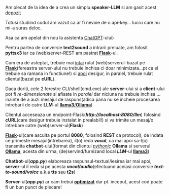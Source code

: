 
Am plecat de la idea de a crea un simplu **speaker-LLM** si am gasit acest [depozit](https://github.com/ThomasJay/SpeakLLM/blob/main/app.py)

Totusi studiind codul am vazut ca ar fi nevoie de o api-key... lucru care nu mi-a suras deloc.

Asa ca am apelat din nou la asistenta [ChatGPT](https://chatgpt.com/c/e5162420-9644-4178-a470-c22fffdbf952)-ului)

Pentru partea de conversie **text2sound** a intrarii preluate, am folosit **pyttsx3** iar ca (web)server-REST am pastrat [**Flask**](https://en.wikipedia.org/wiki/Flask_(web_framework))-ul.

Cum era de asteptat, trebuie mai [intai](https://github.com/stefanache/MFP-ANAF-RO/blob/main/python/speaker_llm_t2s/_1.Run_server.bat) rulat (web)serverul-bazat pe [**Flask**](https://en.wikipedia.org/wiki/Flask_(web_framework))(fereastra server-ului nu trebuie inchisa ci doar minimizata...pt ca el trebuie sa ramana in functiune!) si [apoi](https://github.com/stefanache/MFP-ANAF-RO/blob/main/python/speaker_llm_t2s/_2.Run_client.bat) desigur, in paralel,  trebuie rulat clientul(bazat pe **cURL**).

Daca doriti, cele 2 ferestre CLI/shell(cmd.exe) ale **server**-ului si a **client**-ului pot fi *re-dimensionate* si afisate in *paralel* dar niciuna nu trebuie inchisa ... inainte de a auzi mesajul de raspuns(adica pana nu se incheie procesarea intrebarii de catre **LLM**-ul [**llama3**/**Ollama**](https://medium.com/@manuelescobar-dev/running-llama-3-locally-with-ollama-9881706df7ac))


Clientul acceseaza un endpoint-Flask(***http://localhost:8080/llm***) folosind **cURL**(care desigur trebuie instalat in prealabil!) si va trimite un mesaj/o intrebare catre (web)server-ul(**Flask**)

[**Flask**](https://en.wikipedia.org/wiki/Flask_(web_framework))-ul(care asculta pe portul **8080**, folosind **REST** ca protocol), de indata ce primeste mesajul(intrebarea), il(o) reda ***vocal***, ca mai apoi sa-l(o) transmita **chatbot**-ului(format din clientul [*pythonic*](https://github.com/dylanhogg/awesome-python) **Ollama** si serverul [**Ollama**](https://emmakodes.medium.com/how-to-run-llama-3-1-locally-in-python-using-ollama-langchain-331c9984a4b5), acesta din urma, (de)servind/furnizand local ***LLM***-ul [**llama3**](https://medium.com/@manuelescobar-dev/running-llama-3-locally-with-ollama-9881706df7ac))

**Chatbot**-ul(***app.py***) elaboreaza raspunsul-textual/iesirea iar mai apoi, **server**-ul il reda si pe acesta ***vocal/audio***(efectuand aceiasi conversie ***text-to-sound/voice*** a.k.a **tts** sau **t2s**)

**Server**-ul(***app.py***) ar cam trebui [**optimizat**](https://github.com/dylanhogg/awesome-python) dar pt. inceput, acest cod poate fi un bun punct de plecare!
